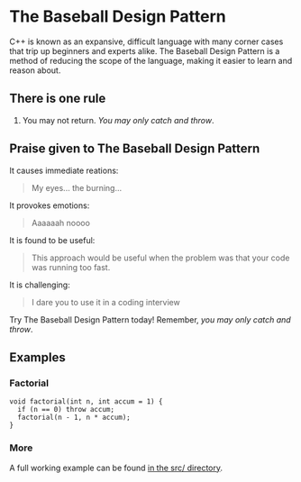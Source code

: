 The Baseball Design Pattern
===========================

C++ is known as an expansive, difficult language with many corner cases that trip up beginners and experts alike. The Baseball Design Pattern is a method of reducing the scope of the language, making it easier to learn and reason about.


There is one rule
-----------------

1. You may not return. _You may only catch and throw_.


Praise given to The Baseball Design Pattern
-------------------------------------------

It causes immediate reations:
> My eyes... the burning...

It provokes emotions:
> Aaaaaah noooo

It is found to be useful:
> This approach would be useful when the problem was that your code was running too fast.

It is challenging:
> I dare you to use it in a coding interview

Try The Baseball Design Pattern today! Remember, _you may only catch and throw_.


Examples
--------

### Factorial

    void factorial(int n, int accum = 1) {
      if (n == 0) throw accum;
      factorial(n - 1, n * accum);
    }

### More

A full working example can be found [in the src/ directory](https://github.com/mconbere/baseball-design/tree/master/src).
